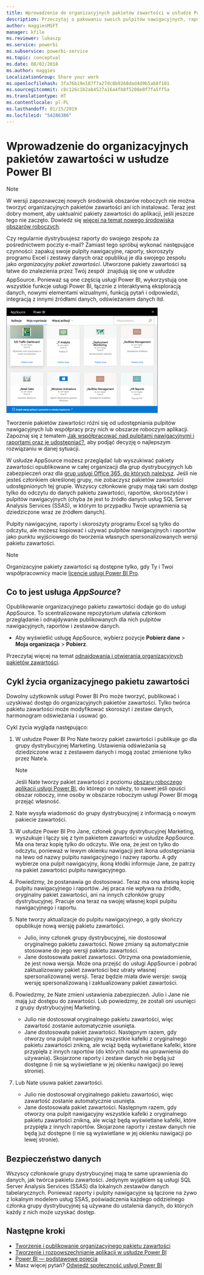 ```yaml
---
title: Wprowadzenie do organizacyjnych pakietów zawartości w usłudze Power BI
description: Przeczytaj o pakowaniu swoich pulpitów nawigacyjnych, raportów, skoroszytów programu Excel i zestawów danych do organizacyjnych pakietów zawartości i udostępnianiu ich współpracownikom.
author: maggiesMSFT
manager: kfile
ms.reviewer: lukaszp
ms.service: powerbi
ms.subservice: powerbi-service
ms.topic: conceptual
ms.date: 08/02/2018
ms.author: maggies
LocalizationGroup: Share your work
ms.openlocfilehash: 3fa76b19e187f7a27dc8b9268dad4d9b5ab8f101
ms.sourcegitcommit: c8c126c1b2ab4527a16a4fb8f5208e0f7fa5ff5a
ms.translationtype: HT
ms.contentlocale: pl-PL
ms.lasthandoff: 01/15/2019
ms.locfileid: "54286386"
---
```

# <a name="intro-to-organizational-content-packs-in-power-bi"></a>Wprowadzenie do organizacyjnych pakietów zawartości w usłudze Power BI
> [!NOTE]
> W wersji zapoznawczej nowych środowisk obszarów roboczych nie można tworzyć organizacyjnych pakietów zawartości ani ich instalować. Teraz jest dobry moment, aby uaktualnić pakiety zawartości do aplikacji, jeśli jeszcze tego nie zaczęto. Dowiedz się [więcej na temat nowego środowiska obszarów roboczych](service-create-the-new-workspaces.md).
> 

Czy regularnie dystrybuujesz raporty do swojego zespołu za pośrednictwem poczty e-mail? Zamiast tego spróbuj wykonać następujące czynności: zapakuj swoje pulpity nawigacyjne, raporty, skoroszyty programu Excel i zestawy danych oraz opublikuj je dla swojego zespołu jako *organizacyjny pakiet zawartości*. Utworzone pakiety zawartości są łatwe do znalezienia przez Twój zespół &#151; znajdują się one w usłudze AppSource. Ponieważ są one częścią usługi Power BI, wykorzystują one wszystkie funkcje usługi Power BI, łącznie z interaktywną eksploracją danych, nowymi elementami wizualnymi, funkcją pytań i odpowiedzi, integracją z innymi źródłami danych, odświeżaniem danych itd.

![](media/service-organizational-content-pack-introduction/power-bi-org-content-packs.png)

Tworzenie pakietów zawartości różni się od udostępniania pulpitów nawigacyjnych lub współpracy przy nich w obszarze roboczym aplikacji. Zapoznaj się z tematem [Jak współpracować nad pulpitami nawigacyjnymi i raportami oraz je udostępniać?](service-how-to-collaborate-distribute-dashboards-reports.md), aby podjąć decyzję o najlepszym rozwiązaniu w danej sytuacji. 

W usłudze AppSource możesz przeglądać lub wyszukiwać pakiety zawartości opublikowane w całej organizacji dla grup dystrybucyjnych lub zabezpieczeń oraz dla [grup usługi Office 365, do których należysz](https://support.office.com/article/Create-a-group-in-Office-365-7124dc4c-1de9-40d4-b096-e8add19209e9). Jeśli nie jesteś członkiem określonej grupy, nie zobaczysz pakietów zawartości udostępnionych tej grupie. Wszyscy członkowie grupy mają taki sam dostęp tylko do odczytu do danych pakietu zawartości, raportów, skoroszytów i pulpitów nawigacyjnych (chyba że jest to źródło danych usług SQL Server Analysis Services (SSAS), w którym to przypadku Twoje uprawnienia są dziedziczone wraz ze źródłem danych).

Pulpity nawigacyjne, raporty i skoroszyty programu Excel są tylko do odczytu, ale możesz kopiować i używać pulpitów nawigacyjnych i raportów jako punktu wyjściowego do tworzenia własnych spersonalizowanych wersji pakietu zawartości.

> [!NOTE]
> Organizacyjne pakiety zawartości są dostępne tylko, gdy Ty i Twoi współpracownicy macie [licencje usługi Power BI Pro](service-features-license-type.md).
> 
> 

## <a name="what-is-appsource"></a>Co to jest usługa *AppSource*?
Opublikowanie organizacyjnego pakietu zawartości dodaje go do usługi AppSource.  To scentralizowane repozytorium ułatwia członkom przeglądanie i odnajdywanie publikowanych dla nich pulpitów nawigacyjnych, raportów i zestawów danych.  

* Aby wyświetlić usługę AppSource, wybierz pozycje **Pobierz dane** > **Moja organizacja** > **Pobierz**.

Przeczytaj więcej na temat [odnajdowania i otwierania organizacyjnych pakietów zawartości](consumer/end-user-content-pack.md).

## <a name="the-life-cycle-of-an-organizational-content-pack"></a>Cykl życia organizacyjnego pakietu zawartości
Dowolny użytkownik usługi Power BI Pro może tworzyć, publikować i uzyskiwać dostęp do organizacyjnych pakietów zawartości. Tylko twórca pakietu zawartości może modyfikować skoroszyt i zestaw danych, harmonogram odświeżania i usuwać go.

Cykl życia wygląda następująco:

1. W usłudze Power BI Pro Nate tworzy pakiet zawartości i publikuje go dla grupy dystrybucyjnej Marketing. Ustawienia odświeżania są dziedziczone wraz z zestawem danych i mogą zostać zmienione tylko przez Nate’a.
   
   > [!NOTE]
   > Jeśli Nate tworzy pakiet zawartości z poziomu [obszaru roboczego aplikacji usługi Power BI](service-create-distribute-apps.md), do którego on należy, to nawet jeśli opuści obszar roboczy, inne osoby w obszarze roboczym usługi Power BI mogą przejąć własność.
   > 
   > 
2. Nate wysyła wiadomość do grupy dystrybucyjnej z informacją o nowym pakiecie zawartości.
3. W usłudze Power BI Pro Jane, członek grupy dystrybucyjnej Marketing, wyszukuje i łączy się z tym pakietem zawartości w usłudze AppSource. Ma ona teraz kopię tylko do odczytu.  Wie ona, że jest on tylko do odczytu, ponieważ w lewym okienku nawigacji jest ikona udostępniania na lewo od nazwy pulpitu nawigacyjnego i nazwy raportu. A gdy wybierze ona pulpit nawigacyjny, ikoną kłódki informuje Jane, że patrzy na pakiet zawartości pulpitu nawigacyjnego. 
4. Powiedzmy, że postanawia go dostosować. Teraz ma ona własną kopię pulpitu nawigacyjnego i raportów. Jej praca nie wpływa na źródło, oryginalny pakiet zawartości, ani na innych członków grupy dystrybucyjnej. Pracuje ona teraz na swojej własnej kopii pulpitu nawigacyjnego i raportu.
5. Nate tworzy aktualizacje do pulpitu nawigacyjnego, a gdy skończy opublikuje nową wersję pakietu zawartości.
   
   * Julio, inny członek grupy dystrybucyjnej, nie dostosował oryginalnego pakietu zawartości. Nowe zmiany są automatycznie stosowane do jego wersji pakietu zawartości.  
   * Jane dostosowała pakiet zawartości. Otrzyma ona powiadomienie, że jest nowa wersja.  Może ona przejść do usługi AppSource i pobrać zaktualizowany pakiet zawartości bez utraty własnej spersonalizowanej wersji. Teraz będzie miała dwie wersje: swoją wersję spersonalizowaną i zaktualizowany pakiet zawartości.
6. Powiedzmy, że Nate zmieni ustawienia zabezpieczeń. Julio i Jane nie mają już dostępu do zawartości. Lub powiedzmy, że zostali oni usunięci z grupy dystrybucyjnej Marketing.
   
   * Julio nie dostosował oryginalnego pakietu zawartości, więc zawartość zostanie automatycznie usunięta. 
   * Jane dostosowała pakiet zawartości. Następnym razem, gdy otworzy ona pulpit nawigacyjny wszystkie kafelki z oryginalnego pakietu zawartości znikną, ale wciąż będą wyświetlane kafelki, które przypięła z innych raportów (do których nadal ma uprawnienia do używania). Skojarzone raporty i zestaw danych nie będą już dostępne (i nie są wyświetlane w jej okienku nawigacji po lewej stronie).
7. Lub Nate usuwa pakiet zawartości.
   
   * Julio nie dostosował oryginalnego pakietu zawartości, więc zawartość zostanie automatycznie usunięta. 
   * Jane dostosowała pakiet zawartości. Następnym razem, gdy otworzy ona pulpit nawigacyjny wszystkie kafelki z oryginalnego pakietu zawartości znikną, ale wciąż będą wyświetlane kafelki, które przypięła z innych raportów. Skojarzone raporty i zestaw danych nie będą już dostępne (i nie są wyświetlane w jej okienku nawigacji po lewej stronie).

## <a name="data-security"></a>Bezpieczeństwo danych
Wszyscy członkowie grupy dystrybucyjnej mają te same uprawnienia do danych, jak twórca pakietu zawartości. Jedynym wyjątkiem są usługi SQL Server Analysis Services (SSAS) dla lokalnych zestawów danych tabelarycznych. Ponieważ raporty i pulpity nawigacyjne są łączone na żywo z lokalnym modelem usług SSAS, poświadczenia każdego oddzielnego członka grupy dystrybucyjnej są używane do ustalenia danych, do których każdy z nich może uzyskać dostęp.

## <a name="next-steps"></a>Następne kroki
* [Tworzenie i publikowanie organizacyjnego pakietu zawartości](service-organizational-content-pack-create-and-publish.md)
* [Tworzenie i rozpowszechnianie aplikacji w usłudze Power BI](service-create-distribute-apps.md) 
* [Power BI — podstawowe pojęcia](consumer/end-user-basic-concepts.md)
* Masz więcej pytań? [Odwiedź społeczność usługi Power BI](http://community.powerbi.com/)

